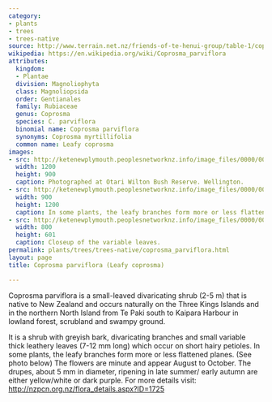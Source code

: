 ```yaml
---
category:
- plants
- trees
- trees-native
source: http://www.terrain.net.nz/friends-of-te-henui-group/table-1/coprosma-parviflora-leafy-coprosma.html
wikipedia: https://en.wikipedia.org/wiki/Coprosma_parviflora
attributes:
  kingdom:
  - Plantae
  division: Magnoliophyta
  class: Magnoliopsida
  order: Gentianales
  family: Rubiaceae
  genus: Coprosma
  species: C. parviflora
  binomial name: Coprosma parviflora
  synonyms: Coprosma myrtillifolia
  common name: Leafy coprosma
images:
- src: http://ketenewplymouth.peoplesnetworknz.info/image_files/0000/0005/3834/Coprosma_parviflora__Leafy_coprosma-005.JPG
  width: 1200
  height: 900
  caption: Photographed at Otari Wilton Bush Reserve. Wellington.
- src: http://ketenewplymouth.peoplesnetworknz.info/image_files/0000/0005/3839/Coprosma_parviflora__Leafy_coprosma-006.JPG
  width: 900
  height: 1200
  caption: In some plants, the leafy branches form more or less flattened plane.
- src: http://ketenewplymouth.peoplesnetworknz.info/image_files/0000/0005/3829/Coprosma_parviflora__Leafy_coprosma-003.JPG
  width: 800
  height: 601
  caption: Closeup of the variable leaves.
permalink: plants/trees/trees-native/coprosma_parviflora.html
layout: page
title: Coprosma parviflora (Leafy coprosma)

---
```

Coprosma parviflora is a small-leaved divaricating shrub (2-5 m) that is native to New Zealand and occurs naturally on the Three Kings Islands and in the northern North Island from Te Paki south to Kaipara Harbour in lowland forest, scrubland and swampy ground.

It is a shrub with greyish bark, divaricating branches and small variable thick leathery leaves (7-12 mm long) which occur on short hairy petioles. In some plants, the leafy branches form more or less flattened planes. (See photo below)
The flowers are minute and appear August to October. The drupes, about 5 mm in diameter, ripening in late summer/ early autumn are either yellow/white or dark purple.
For more details visit: <a href="http://nzpcn.org.nz/flora_details.aspx?ID=1725" target="_blank">http://nzpcn.org.nz/flora_details.aspx?ID=1725</a> 
